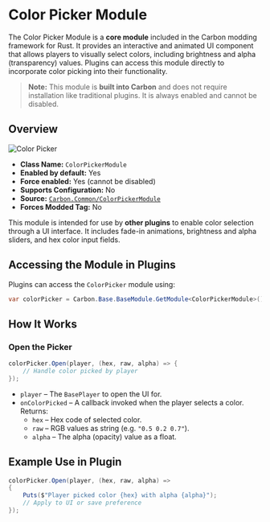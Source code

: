 # Color Picker Module

The Color Picker Module is a **core module** included in the Carbon modding framework for Rust. It provides an
interactive and animated UI component that allows players to visually select colors, including brightness and alpha
(transparency) values. Plugins can access this module directly to incorporate color picking into their functionality.

> **Note:** This module is **built into Carbon** and does not require installation like traditional plugins. It is
> always enabled and cannot be disabled.

## Overview

![Color Picker](/misc/colorpicker_a.webp)

- **Class Name:** `ColorPickerModule`
- **Enabled by default:** Yes
- **Force enabled:** Yes (cannot be disabled)
- **Supports Configuration:** No
- **Source:** [`Carbon.Common/ColorPickerModule`](https://github.com/CarbonCommunity/Carbon.Common/blob/develop/src/Carbon/Modules/ColorPickerModule/ColorPickerModule.cs)
- **Forces Modded Tag:** No

This module is intended for use by **other plugins** to enable color selection through a UI interface. It includes
fade-in animations, brightness and alpha sliders, and hex color input fields.

## Accessing the Module in Plugins

Plugins can access the `ColorPicker` module using:

```csharp
var colorPicker = Carbon.Base.BaseModule.GetModule<ColorPickerModule>();
```

## How It Works

### Open the Picker

```csharp
colorPicker.Open(player, (hex, raw, alpha) => {
    // Handle color picked by player
});
```

- `player` – The `BasePlayer` to open the UI for.
- `onColorPicked` – A callback invoked when the player selects a color. Returns:
    - `hex` – Hex code of selected color.
    - `raw` – RGB values as string (e.g. `"0.5 0.2 0.7"`).
    - `alpha` – The alpha (opacity) value as a float.

## Example Use in Plugin

```csharp
colorPicker.Open(player, (hex, raw, alpha) =>
{
    Puts($"Player picked color {hex} with alpha {alpha}");
    // Apply to UI or save preference
});
```
